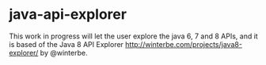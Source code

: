 # java-api-explorer
This work in progress will let the user explore the java 6, 7 and 8 APIs, and it is based of the Java 8 API Explorer http://winterbe.com/projects/java8-explorer/ by @winterbe.
